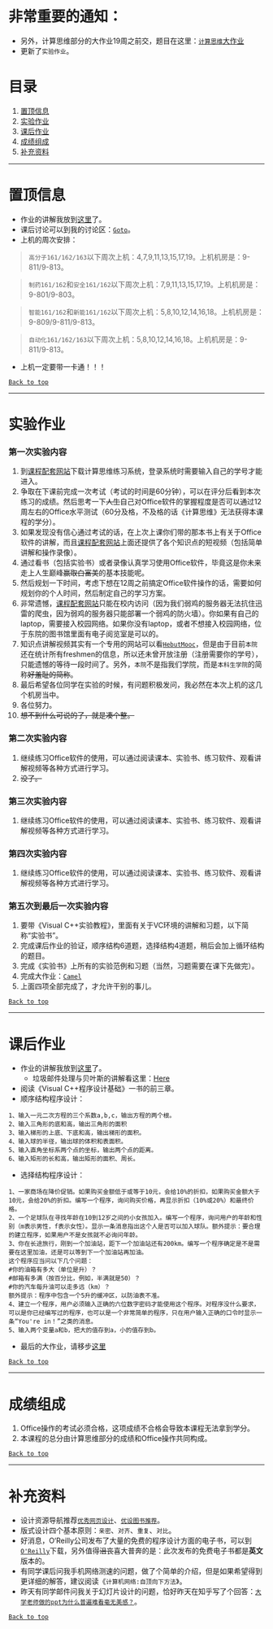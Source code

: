 # 非常重要的通知：
- 另外，计算思维部分的大作业19周之前交，题目在这里：[`计算思维`大作业](https://github.com/liuii/guestBook/blob/master/assignments2016/finalAssignment.md)  
- 更新了`实验作业`。

# 目录
1. [置顶信息](#置顶信息)  
2. [实验作业](#实验作业)
3. [课后作业](#课后作业)  
4. [成绩组成](#成绩组成)
5. [补充资料](#补充资料)

----
# 置顶信息  
- 作业的讲解我放到[这里](https://github.com/liuii/guestBook/tree/master/assignments2016)了。  
- 课后讨论可以到我的讨论区：[`Goto`](https://github.com/liuii/guestBook/issues)。 
- 上机的周次安排：  

> `高分子161/162/163`以下周次上机：4,7,9,11,13,15,17,19。上机机房是：9-811/9-813。  

> `制药161/162`和`安全161/162`以下周次上机：7,9,11,13,15,17,19。上机机房是：9-801/9-803。  

> `智能161/162`和`新能161/162`以下周次上机：5,8,10,12,14,16,18。上机机房是：9-809/9-811/9-813。  

> `自动化161/162/163`以下周次上机：5,8,10,12,14,16,18。上机机房是：9-811/9-813。  

- 上机一定要带一卡通！！！  

[`Back to top`](#目录)

----
# 实验作业

### 第一次实验内容
1. 到[课程配套网站](http://w.scse.hebut.edu.cn)下载计算思维练习系统，登录系统时需要输入自己的学号才能进入。
2. 争取在下课前完成一次考试（考试的时间是60分钟），可以在评分后看到本次练习的成绩。然后思考一下~~人生~~自己对Office软件的掌握程度是否可以通过12周左右的Office水平测试（60分及格，不及格的话《计算思维》无法获得本课程的学分）。
3. 如果发现没有信心通过考试的话，在上次上课你们带的那本书上有关于Office软件的讲解，而且[课程配套网站](http://w.scse.hebut.edu.cn)上面还提供了各个知识点的短视频（包括简单讲解和操作录像）。
4. 通过看书（包括实验书）或者录像认真学习使用Office软件，毕竟这是你未来走上人生巅峰~~赢取白富美~~的基本技能呢。
5. 然后规划一下时间，考虑下想在12周之前搞定Office软件操作的话，需要如何规划你的个人时间，然后制定自己的学习方案。
6. 非常遗憾，[课程配套网站](http://w.scse.hebut.edu.cn)只能在校内访问（因为我们弱鸡的服务器无法抗住迅雷的爬虫，因为弱鸡的服务器只能部署一个弱鸡的防火墙）。你如果有自己的laptop，需要接入校园网络。如果你没有laptop，或者不想接入校园网络，位于东院的图书馆里面有电子阅览室是可以的。
7. 知识点讲解视频其实有一个专用的网站可以看[`HebutMooc`](http://hebut.xuetangx.com)，但是由于目前`本院`还在统计所有freshmen的信息，所以还未曾开放注册（注册需要你的学号），只能遗憾的等待一段时间了。另外，`本院`不是指我们学院，而是`本科生学院`的简称~~好羞耻的简称~~。
8. 最后希望各位同学在实验的时候，有问题积极发问，我必然在本次上机的这几个机房当中。
9. 各位努力。
10. ~~想不到什么可说的了，就是凑个整。~~

### 第二次实验内容
1. 继续练习Office软件的使用，可以通过阅读课本、实验书、练习软件、观看讲解视频等各种方式进行学习。  
2. ~~没了。~~  

### 第三次实验内容
1. 继续练习Office软件的使用，可以通过阅读课本、实验书、练习软件、观看讲解视频等各种方式进行学习。  

### 第四次实验内容
1. 继续练习Office软件的使用，可以通过阅读课本、实验书、练习软件、观看讲解视频等各种方式进行学习。 

### 第五次到最后一次实验内容
1. 要带《Visual C++实验教程》，里面有关于VC环境的讲解和习题，以下简称“实验书”。  
2. 完成课后作业的验证，顺序结构6道题，选择结构4道题，稍后会加上循环结构的题目。  
3. 完成《实验书》上所有的实验范例和习题（当然，习题需要在课下先做完）。
4. 完成大作业：[`Camel`](https://github.com/liuii/guestBook/blob/master/assignments2016/finalAssignment.md)  
5. 上面四项全部完成了，才允许干别的事儿。  

[`Back to top`](#目录)

----
# 课后作业  
- 作业的讲解我放到[这里](https://github.com/liuii/guestBook/tree/master/assignments2016)了。
  - 垃圾邮件处理与贝叶斯的讲解看这里：[Here](https://github.com/liuii/guestBook/blob/master/assignments2016/spam.md)  
- 阅读《Visual C++程序设计基础》一书的前三章。  
- 顺序结构程序设计：
```
1、输入一元二次方程的三个系数a,b,c，输出方程的两个根。
2、输入三角形的底和高，输出三角形的面积
3、输入梯形的上底、下底和高，输出梯形的面积。
4、输入球的半径，输出球的体积和表面积。
5、输入直角坐标系两个点的坐标，输出两个点的距离。
6、输入矩形的长和高，输出矩形的面积、周长。
```
- 选择结构程序设计：
```
1、一家商场在降价促销。如果购买金额低于或等于10元，会给10%的折扣，如果购买金额大于10元，会给20%的折扣。编写一个程序，询问购买价格，再显示折扣（10%或20%）和最终价格。
2、一个足球队在寻找年龄在10到12岁之间的小女孩加入。编写一个程序，询问用户的年龄和性别（m表示男性，f表示女性）。显示一条消息指出这个人是否可以加入球队。额外提示：要合理的建立程序，如果用户不是女孩就不必询问年龄。
3、你在长途旅行，刚到一个加油站，距下一个加油站还有200km。编写一个程序确定是不是需要在这里加油，还是可以等到下一个加油站再加油。
这个程序应当问以下几个问题：
#你的油箱有多大（单位是升）？
#邮箱有多满（按百分比，例如，半满就是50）？
#你的汽车每升油可以走多远（km）？
额外提示：程序中包含一个5升的缓冲区，以防油表不准。
4、建立一个程序，用户必须输入正确的六位数字密码才能使用这个程序。对程序没什么要求，可以是你已经编写过的程序，也可以是一个非常简单的程序，只在用户输入正确的口令时显示一条“You're in！”之类的消息。
5、输入两个变量a和b，把大的值存到a，小的值存到b。
```

- 最后的大作业，请移步[这里](https://github.com/liuii/guestBook/blob/master/assignments2016/finalAssignment.md)

[`Back to top`](#目录)

----
# 成绩组成   
1. Office操作的考试必须合格，这项成绩不合格会导致本课程无法拿到学分。  
2. 本课程的总分由计算思维部分的成绩和Office操作共同构成。

[`Back to top`](#目录)

----
# 补充资料
- 设计资源导航推荐[`优秀网页设计`](http://hao.uisdc.com)、[`优设图书推荐`](http://hao.uisdc.com/book/)。  
- 版式设计四个基本原则：`亲密`、`对齐`、`重复`、`对比`。  
- 好消息，O‘Reilly公司发布了大量的免费的程序设计方面的电子书，可以到[`O'Reilly`](http://www.oreilly.com/programming/free/)下载，另外值得~~沮丧~~喜大普奔的是：此次发布的免费电子书都是**英文**版本的。  
- 有同学课后问我手机网络测速的问题，做了个简单的介绍，但是如果希望得到更详细的解答，建议阅读《`计算机网络:自顶向下方法`》。  
- 昨天有同学邮件问我关于幻灯片设计的问题，恰好昨天在知乎写了个回答：[`大学老师做的ppt为什么普遍难看毫无美感？`](http://zhihu.com/question/51235355/answer/129916702)。  

[`Back to top`](#目录)
